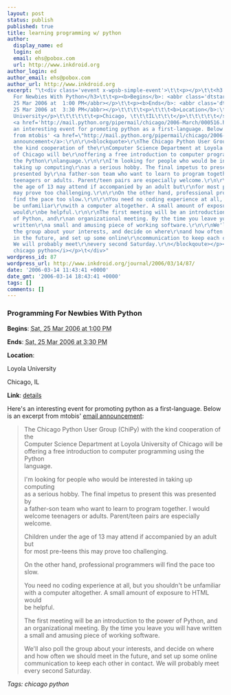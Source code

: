 ```yaml
---
layout: post
status: publish
published: true
title: learning programming w/ python
author:
  display_name: ed
  login: ed
  email: ehs@pobox.com
  url: http://www.inkdroid.org
author_login: ed
author_email: ehs@pobox.com
author_url: http://www.inkdroid.org
excerpt: "\t<div class='vevent x-wpsb-simple-event'>\t\t<p></p>\t\t<h3 class='summary'>Programming
  For Newbies With Python</h3>\t\t<p><b>Begins</b>: <abbr class='dtstart' title='2006-03-25T13:00:00'>Sat,
  25 Mar 2006 at  1:00 PM</abbr></p>\t\t<p><b>Ends</b>: <abbr class='dtend' title='2006-03-25T13:00:00'>Sat,
  25 Mar 2006 at  3:30 PM</abbr></p>\t\t\t\t<p>\t\t\t<b>Location</b>:\t\t\t<span class='location'><p>Loyola
  University</p>\t\t\t\t\t\t<p>Chicago, \t\t\tIL\t\t\t</p>\t\t\t\t\t</span></p>\t\t\t\t\t<p><b>Link</b>:
  <a href='http://mail.python.org/pipermail/chicago/2006-March/000516.html'>details</a></p>\t\t\t\t<div><p>Here's
  an interesting event for promoting python as a first-language. Below is an excerpt
  from mtobis' <a href=\"http://mail.python.org/pipermail/chicago/2006-March/000516.html\">email
  announcement</a>:\r\n\r\n<blockquote>\r\nThe Chicago Python User Group (ChiPy) with
  the kind cooperation of the\r\nComputer Science Department at Loyola University
  of Chicago will be\r\noffering a free introduction to computer programming using
  the Python\r\nlanguage.\r\n\r\nI'm looking for people who would be interested in
  taking up computing\r\nas a serious hobby. The final impetus to present this was
  presented by\r\na father-son team who want to learn to program together. I would\r\nwelcome
  teenagers or adults. Parent/teen pairs are especially welcome.\r\n\r\nChildren under
  the age of 13 may attend if accompanied by an adult but\r\nfor most pre-teens this
  may prove too challenging.\r\n\r\nOn the other hand, professional programmers will
  find the pace too slow.\r\n\r\nYou need no coding experience at all, but you shouldn't
  be unfamiliar\r\nwith a computer altogether. A small amount of exposure to HTML
  would\r\nbe helpful.\r\n\r\nThe first meeting will be an introduction to the power
  of Python, and\r\nan organizational meeting. By the time you leave you will have
  written\r\na small and amusing piece of working software.\r\n\r\nWe'll also poll
  the group about your interests, and decide on where\r\nand how often we should meet
  in the future, and set up some online\r\ncommunication to keep each other in contact.
  We will probably meet\r\nevery second Saturday.\r\n</blockqoute></p></div>\t\t<p><i>Tags:
  chicago python</i></p>\t</div>"
wordpress_id: 87
wordpress_url: http://www.inkdroid.org/journal/2006/03/14/87/
date: '2006-03-14 11:43:41 +0000'
date_gmt: '2006-03-14 18:43:41 +0000'
tags: []
comments: []
---
```


<div class='vevent x-wpsb-simple-event'>
<h3 class='summary'>Programming For Newbies With Python</h3>
<p><b>Begins</b>: <abbr class='dtstart' title='2006-03-25T13:00:00'>Sat, 25 Mar 2006 at  1:00 PM</abbr></p>
<p><b>Ends</b>: <abbr class='dtend' title='2006-03-25T13:00:00'>Sat, 25 Mar 2006 at  3:30 PM</abbr></p>
<p>			<b>Location</b>:			<span class='location'>
<p>Loyola University</p>
<p>Chicago, 			IL			</p>
<p>					</span></p>
<p><b>Link</b>: <a href='http://mail.python.org/pipermail/chicago/2006-March/000516.html'>details</a></p>
<div>
<p>Here's an interesting event for promoting python as a first-language. Below is an excerpt from mtobis' <a href="http://mail.python.org/pipermail/chicago/2006-March/000516.html">email announcement</a>:</p>
<blockquote><p>
The Chicago Python User Group (ChiPy) with the kind cooperation of the<br />
Computer Science Department at Loyola University of Chicago will be<br />
offering a free introduction to computer programming using the Python<br />
language.</p>
<p>I'm looking for people who would be interested in taking up computing<br />
as a serious hobby. The final impetus to present this was presented by<br />
a father-son team who want to learn to program together. I would<br />
welcome teenagers or adults. Parent/teen pairs are especially welcome.</p>
<p>Children under the age of 13 may attend if accompanied by an adult but<br />
for most pre-teens this may prove too challenging.</p>
<p>On the other hand, professional programmers will find the pace too slow.</p>
<p>You need no coding experience at all, but you shouldn't be unfamiliar<br />
with a computer altogether. A small amount of exposure to HTML would<br />
be helpful.</p>
<p>The first meeting will be an introduction to the power of Python, and<br />
an organizational meeting. By the time you leave you will have written<br />
a small and amusing piece of working software.</p>
<p>We'll also poll the group about your interests, and decide on where<br />
and how often we should meet in the future, and set up some online<br />
communication to keep each other in contact. We will probably meet<br />
every second Saturday.<br />
</blockqoute></p>
</div>
<p><i>Tags: chicago python</i></p>
</p></div>
<p><script type="application/x-subnode; charset=utf-8"><br />
       <!-- the following is structured blog data for machine readers. --><br />
       <subnode xmlns:data-view="http://www.w3.org/2003/g/data-view#" data-view:transformation="http://structuredblogging.org/subnode-to-rdf-interpreter.xsl" xmlns="http://www.structuredblogging.org/xmlns#subnode"><br />
       	    <xml-structured-blog-entry xmlns="http://www.structuredblogging.org/xmlns"><br />
       		    <generator id="wpsb-1" type="x-wpsb-post" version="1"/><event type="event/generic"><name>Programming For Newbies With Python</name><location address="Loyola University" city="Chicago" state="IL"/><description>Here's an interesting event for promoting python as a first-language. Below is an excerpt from mtobis' &lt;a href=&quot;http://mail.python.org/pipermail/chicago/2006-March/000516.html&quot;&gt;email announcement&lt;/a&gt;:</p>
<p>&lt;blockquote&gt;<br />
The Chicago Python User Group (ChiPy) with the kind cooperation of the<br />
Computer Science Department at Loyola University of Chicago will be<br />
offering a free introduction to computer programming using the Python<br />
language.</p>
<p>I'm looking for people who would be interested in taking up computing<br />
as a serious hobby. The final impetus to present this was presented by<br />
a father-son team who want to learn to program together. I would<br />
welcome teenagers or adults. Parent/teen pairs are especially welcome.</p>
<p>Children under the age of 13 may attend if accompanied by an adult but<br />
for most pre-teens this may prove too challenging.</p>
<p>On the other hand, professional programmers will find the pace too slow.</p>
<p>You need no coding experience at all, but you shouldn't be unfamiliar<br />
with a computer altogether. A small amount of exposure to HTML would<br />
be helpful.</p>
<p>The first meeting will be an introduction to the power of Python, and<br />
an organizational meeting. By the time you leave you will have written<br />
a small and amusing piece of working software.</p>
<p>We'll also poll the group about your interests, and decide on where<br />
and how often we should meet in the future, and set up some online<br />
communication to keep each other in contact. We will probably meet<br />
every second Saturday.<br />
&lt;/blockqoute&gt;</description><tags>chicago python</tags>
<link url="http://mail.python.org/pipermail/chicago/2006-March/000516.html">details</link><begins>2006-03-25T13:00:00</begins><ends>2006-03-25T15:30:00</ends></event><br />
       	    </xml-structured-blog-entry><br />
       </subnode><br />
       </script></p>
